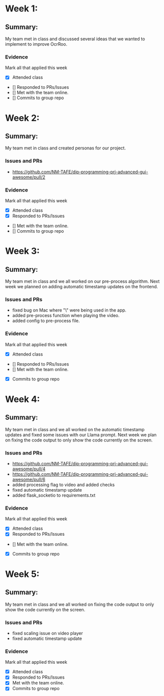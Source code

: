 # Week 1:

## Summary:

My team met in class and discussed several ideas that we wanted to implement to improve OcrRoo.

### Evidence
Mark all that applied this week
- [x] Attended class
- [] Responded to PRs/Issues
- [] Met with the team online.
- [] Commits to group repo

# Week 2:

## Summary:

My team met in class and created personas for our project.

### Issues and PRs
- https://github.com/NM-TAFE/dip-programming-prj-advanced-gui-awesome/pull/2

### Evidence
Mark all that applied this week
- [x] Attended class
- [x] Responded to PRs/Issues
- [] Met with the team online.
- [] Commits to group repo

# Week 3:

## Summary:

My team met in class and we all worked on our pre-process algorithm.
Next week we planned on adding automatic timestamp updates on the frontend.

### Issues and PRs
- fixed bug on Mac where "\\" were being used in the app.
- added pre-process function when playing the video.
- added config to pre-process file.

### Evidence
Mark all that applied this week
- [x] Attended class
- [] Responded to PRs/Issues
- [] Met with the team online.
- [x] Commits to group repo

# Week 4:

## Summary:

My team met in class and we all worked on the automatic timestamp updates and
fixed some issues with our Llama prompt. Next week we plan on fixing the code
output to only show the code currently on the screen.

### Issues and PRs
- https://github.com/NM-TAFE/dip-programming-prj-advanced-gui-awesome/pull/4
- https://github.com/NM-TAFE/dip-programming-prj-advanced-gui-awesome/pull/6
- added processing flag to video and added checks
- fixed automatic timestamp update
- added flask_socketio to requirements.txt

### Evidence
Mark all that applied this week
- [x] Attended class
- [x] Responded to PRs/Issues
- [] Met with the team online.
- [x] Commits to group repo


# Week 5:

## Summary:

My team met in class and we all worked on fixing the code
output to only show the code currently on the screen.

### Issues and PRs
- fixed scaling issue on video player
- fixed automatic timestamp update

### Evidence
Mark all that applied this week
- [x] Attended class
- [x] Responded to PRs/Issues
- [x] Met with the team online.
- [x] Commits to group repo
